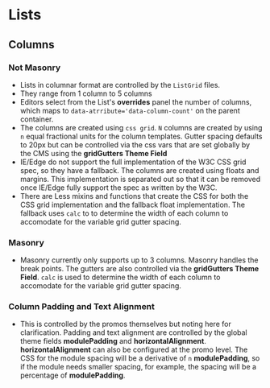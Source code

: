 # Lists
## Columns
### Not Masonry
* Lists in columnar format are controlled by the `ListGrid` files.
* They range from 1 column to 5 columns
* Editors select from the List's **overrides** panel the number of columns, which maps to `data-atrribute='data-column-count'` on the parent container.
* The columns are created using `css grid`. `N` columns are created by using `n` equal fractional units for the column templates. Gutter spacing defaults to 20px but can be controlled via the css vars that are set globally by the CMS using the **gridGutters Theme Field**
* IE/Edge do not support the full implementation of the W3C CSS grid spec, so they have a fallback. The columns are created using floats and margins. This implementation is separated out so that it can be removed once IE/Edge fully support the spec as written by the W3C.
* There are Less mixins and functions that create the CSS for both the CSS grid implementation and the fallback float implementation. The fallback uses `calc` to to determine the width of each column to accomodate for the variable grid gutter spacing.
### Masonry
* Masonry currently only supports up to 3 columns. Masonry handles the break points. The gutters are also controlled via the **gridGutters Theme Field**. `calc` is used to determine the width of each column to accomodate for the variable grid gutter spacing.
### Column Padding and Text Alignment
* This is controlled by the promos themselves but noting here for clarification. Padding and text alignment are controlled by the global theme fields **modulePadding** and **horizontalAlignment**. **horizontalAlignment** can also be configured at the promo level. The CSS for the module spacing will be a derivative of `n` **modulePadding**, so if the module needs smaller spacing, for example, the spacing will be a percentage of **modulePadding**.


